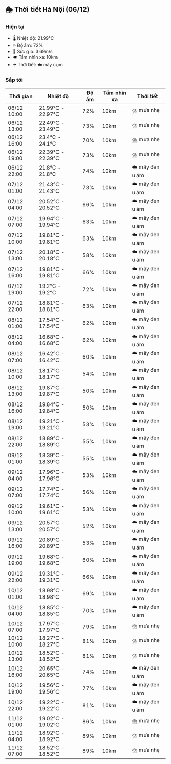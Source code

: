 ## 🌦️ Thời tiết Hà Nội (06/12)

### Hiện tại

- 🌡️ Nhiệt độ: 21.99℃
- 💦 Độ ẩm: 72%
- 💨 Sức gió: 3.69m/s
- 👁️ Tầm nhìn xa: 10km
- ☂️ Thời tiết: ☁️ mây cụm

### Sắp tới

| Thời gian | Nhiệt độ | Độ ẩm | Tầm nhìn xa | Thời tiết |
| --- | --- | --- | --- | --- |
| 06/12 10:00 | 21.99℃ - 22.97℃ | 72% | 10km | ⛈️ mưa nhẹ |
| 06/12 13:00 | 22.49℃ - 23.49℃ | 73% | 10km | ⛈️ mưa nhẹ |
| 06/12 16:00 | 23.4℃ - 24.1℃ | 70% | 10km | ⛈️ mưa nhẹ |
| 06/12 19:00 | 22.39℃ - 22.39℃ | 73% | 10km | ⛈️ mưa nhẹ |
| 06/12 22:00 | 21.8℃ - 21.8℃ | 74% | 10km | ☁️ mây đen u ám |
| 07/12 01:00 | 21.43℃ - 21.43℃ | 73% | 10km | ☁️ mây đen u ám |
| 07/12 04:00 | 20.52℃ - 20.52℃ | 66% | 10km | ☁️ mây đen u ám |
| 07/12 07:00 | 19.94℃ - 19.94℃ | 63% | 10km | ☁️ mây đen u ám |
| 07/12 10:00 | 19.81℃ - 19.81℃ | 63% | 10km | ☁️ mây đen u ám |
| 07/12 13:00 | 20.18℃ - 20.18℃ | 58% | 10km | ☁️ mây đen u ám |
| 07/12 16:00 | 19.81℃ - 19.81℃ | 66% | 10km | ☁️ mây đen u ám |
| 07/12 19:00 | 19.2℃ - 19.2℃ | 72% | 10km | ☁️ mây đen u ám |
| 07/12 22:00 | 18.81℃ - 18.81℃ | 63% | 10km | ☁️ mây đen u ám |
| 08/12 01:00 | 17.54℃ - 17.54℃ | 62% | 10km | ☁️ mây đen u ám |
| 08/12 04:00 | 16.68℃ - 16.68℃ | 62% | 10km | ☁️ mây đen u ám |
| 08/12 07:00 | 16.42℃ - 16.42℃ | 60% | 10km | ☁️ mây đen u ám |
| 08/12 10:00 | 18.17℃ - 18.17℃ | 54% | 10km | ☁️ mây đen u ám |
| 08/12 13:00 | 19.87℃ - 19.87℃ | 50% | 10km | ☁️ mây đen u ám |
| 08/12 16:00 | 19.84℃ - 19.84℃ | 50% | 10km | ☁️ mây đen u ám |
| 08/12 19:00 | 19.21℃ - 19.21℃ | 53% | 10km | ☁️ mây đen u ám |
| 08/12 22:00 | 18.89℃ - 18.89℃ | 55% | 10km | ☁️ mây đen u ám |
| 09/12 01:00 | 18.39℃ - 18.39℃ | 55% | 10km | ☁️ mây đen u ám |
| 09/12 04:00 | 17.96℃ - 17.96℃ | 53% | 10km | ☁️ mây đen u ám |
| 09/12 07:00 | 17.74℃ - 17.74℃ | 56% | 10km | ☁️ mây đen u ám |
| 09/12 10:00 | 19.61℃ - 19.61℃ | 53% | 10km | ☁️ mây đen u ám |
| 09/12 13:00 | 20.57℃ - 20.57℃ | 52% | 10km | ☁️ mây đen u ám |
| 09/12 16:00 | 20.89℃ - 20.89℃ | 53% | 10km | ☁️ mây đen u ám |
| 09/12 19:00 | 19.68℃ - 19.68℃ | 60% | 10km | ☁️ mây đen u ám |
| 09/12 22:00 | 19.31℃ - 19.31℃ | 66% | 10km | ☁️ mây đen u ám |
| 10/12 01:00 | 18.98℃ - 18.98℃ | 69% | 10km | ☁️ mây đen u ám |
| 10/12 04:00 | 18.85℃ - 18.85℃ | 70% | 10km | ☁️ mây đen u ám |
| 10/12 07:00 | 17.97℃ - 17.97℃ | 79% | 10km | ⛈️ mưa nhẹ |
| 10/12 10:00 | 18.27℃ - 18.27℃ | 81% | 10km | ⛈️ mưa nhẹ |
| 10/12 13:00 | 18.52℃ - 18.52℃ | 81% | 10km | ⛈️ mưa nhẹ |
| 10/12 16:00 | 20.65℃ - 20.65℃ | 74% | 10km | ☁️ mây đen u ám |
| 10/12 19:00 | 19.56℃ - 19.56℃ | 77% | 10km | ☁️ mây đen u ám |
| 10/12 22:00 | 19.22℃ - 19.22℃ | 81% | 10km | ☁️ mây đen u ám |
| 11/12 01:00 | 19.02℃ - 19.02℃ | 86% | 10km | ⛈️ mưa nhẹ |
| 11/12 04:00 | 18.92℃ - 18.92℃ | 89% | 10km | ⛈️ mưa nhẹ |
| 11/12 07:00 | 18.52℃ - 18.52℃ | 89% | 10km | ⛈️ mưa nhẹ |
